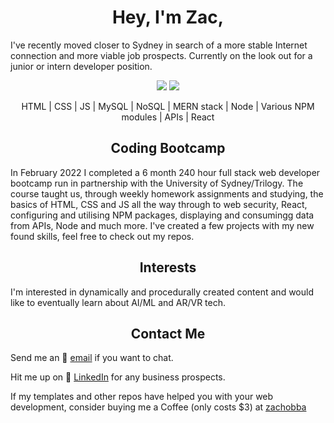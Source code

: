 <h1 align = "center"> Hey, I'm Zac,</h1>
<p>I've recently moved closer to Sydney in search of a more stable Internet connection and more viable job prospects. Currently on the look out for a junior or intern developer position.</p>

<p align= "center">
<img src='https://img.shields.io/github/last-commit/HobbaZ/HobbaZ'>
<img src='https://img.shields.io/github/followers/HobbaZ.svg'>
</p>

<p align = "center">HTML | CSS | JS | MySQL | NoSQL | MERN stack | Node | Various NPM modules | APIs | React</p>

<h2 align = "center">Coding Bootcamp</h2>

In February 2022 I completed a 6 month 240 hour full stack web developer bootcamp run in partnership with the University of Sydney/Trilogy. The course taught us, through weekly homework assignments and studying, the basics of HTML, CSS and JS all the way through to web security, React, configuring and utilising NPM packages, displaying and consumingg data from APIs, Node and much more. I've created a few projects with my new found skills, feel free to check out my repos.

<h2 align = "center">Interests</h2>
I'm interested in dynamically and procedurally created content and would like to eventually learn about AI/ML and AR/VR tech.

<h2 align = "center">Contact Me</h2>

Send me an 📧 [email](zachobba@gmail.com) if you want to chat.

Hit me up on 💼 [LinkedIn](https://www.linkedin.com/in/zachary-hobba-52aaa182/) for any business prospects.

If my templates and other repos have helped you with your web development, consider buying me a Coffee (only costs $3) at [zachobba](buymeacoffee.com/zachobbaS)

